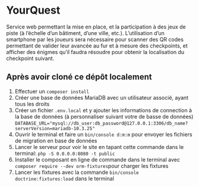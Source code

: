 # YourQuest

Service web permettant la mise en place, et la participation à des jeux de piste (à l’échelle d’un bâtiment, d’une ville, etc.).
L’utilisation d’un smartphone par les joueurs sera nécessaire pour scanner des QR codes permettant de valider leur avancée au fur et à mesure des checkpoints, et afficher des énigmes qu’il faudra résoudre pour obtenir la localisation du checkpoint suivant.

## Après avoir cloné ce dépôt localement

  1. Effectuer un `composer install`
  2. Créer une base de données MariaDB avec un utilisateur associé, ayant tous les droits
  3. Créer un fichier `.env.local` et y ajouter les informations de connection à la base de données (à personnaliser suivant votre de basse de données)
    `DATABASE_URL="mysql://db_user:db_password@127.0.0.1:3306/db_name?serverVersion=mariadb-10.3.25"` 
  4. Ouvrir le terminal et faire un `bin/console d:m:m` pour envoyer les fichiers de migration en base de données
  5. Lancer le serveur pour voir le site en tapant cette commande dans le terminal:  `php -S 0.0.0.0:8080 -t public`
  6. Installer le composant en ligne de commande dans le terminal avec `composer require --dev orm-fixtures`pour charger les fixtures
  7. Lancer les fixtures avec la commande `bin/console doctrine:fixtures:load` dans le terminal
